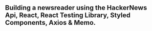 ## Building a newsreader using the HackerNews Api, React, React Testing Library, Styled Components, Axios & Memo.
